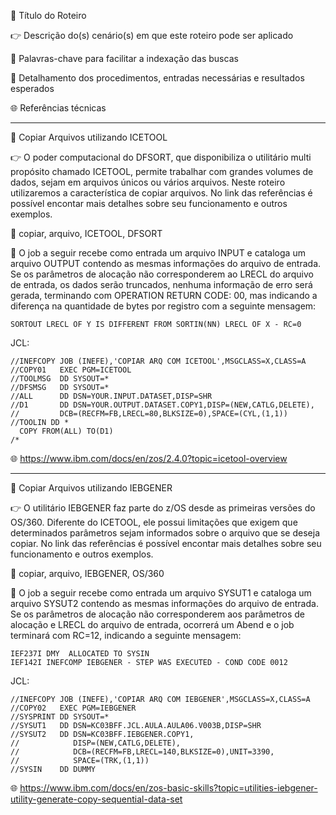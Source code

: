 :pushpin: Título do Roteiro

:point_right: Descrição do(s) cenário(s) em que este roteiro pode ser aplicado

:compass: Palavras-chave para facilitar a indexação das buscas

:book: Detalhamento dos procedimentos, entradas necessárias e resultados esperados

:globe_with_meridians: Referências técnicas

--------------

:pushpin: Copiar Arquivos utilizando ICETOOL

:point_right: O poder computacional do DFSORT, que disponibiliza o utilitário multi propósito chamado ICETOOL, permite trabalhar com grandes volumes de dados, sejam em arquivos únicos ou vários arquivos. Neste roteiro utilizaremos a característica de copiar arquivos. No link das referências é possível encontar mais detalhes sobre seu funcionamento e outros exemplos.

:compass: copiar, arquivo, ICETOOL, DFSORT

:book: O job a seguir recebe como entrada um arquivo INPUT e cataloga um arquivo OUTPUT contendo as mesmas informações do arquivo de entrada. Se os parâmetros de alocação não corresponderem ao LRECL do arquivo de entrada, os dados serão truncados, nenhuma informação de erro será gerada, terminando com OPERATION RETURN CODE:  00, mas indicando a diferença na quantidade de bytes por registro com a seguinte mensagem:

```
SORTOUT LRECL OF Y IS DIFFERENT FROM SORTIN(NN) LRECL OF X - RC=0
```
JCL:
```jcl
//INEFCOPY JOB (INEFE),'COPIAR ARQ COM ICETOOL',MSGCLASS=X,CLASS=A
//COPY01   EXEC PGM=ICETOOL
//TOOLMSG  DD SYSOUT=*
//DFSMSG   DD SYSOUT=*
//ALL      DD DSN=YOUR.INPUT.DATASET,DISP=SHR
//D1       DD DSN=YOUR.OUTPUT.DATASET.COPY1,DISP=(NEW,CATLG,DELETE),
//         DCB=(RECFM=FB,LRECL=80,BLKSIZE=0),SPACE=(CYL,(1,1))
//TOOLIN DD *
  COPY FROM(ALL) TO(D1)
/*
```

:globe_with_meridians: https://www.ibm.com/docs/en/zos/2.4.0?topic=icetool-overview

-----------------------

:pushpin: Copiar Arquivos utilizando IEBGENER

:point_right: O utilitário IEBGENER faz parte do z/OS desde as primeiras versões do OS/360. Diferente do ICETOOL, ele possui limitações que exigem que determinados parâmetros sejam informados sobre o arquivo que se deseja copiar. No link das referências é possível encontar mais detalhes sobre seu funcionamento e outros exemplos.

:compass: copiar, arquivo, IEBGENER, OS/360

:book: O job a seguir recebe como entrada um arquivo SYSUT1 e cataloga um arquivo SYSUT2 contendo as mesmas informações do arquivo de entrada. Se os parâmetros de alocação não corresponderem aos parâmetros de alocação e LRECL do arquivo de entrada, ocorrerá um Abend e o job terminará com RC=12, indicando a seguinte mensagem:
```
IEF237I DMY  ALLOCATED TO SYSIN
IEF142I INEFCOMP IEBGENER - STEP WAS EXECUTED - COND CODE 0012
```
JCL:
```jcl
//INEFCOPY JOB (INEFE),'COPIAR ARQ COM IEBGENER',MSGCLASS=X,CLASS=A
//COPY02   EXEC PGM=IEBGENER                               
//SYSPRINT DD SYSOUT=*                                     
//SYSUT1   DD DSN=KC03BFF.JCL.AULA.AULA06.V003B,DISP=SHR   
//SYSUT2   DD DSN=KC03BFF.IEBGENER.COPY1,                  
//            DISP=(NEW,CATLG,DELETE),                     
//            DCB=(RECFM=FB,LRECL=140,BLKSIZE=0),UNIT=3390,
//            SPACE=(TRK,(1,1))                            
//SYSIN    DD DUMMY                                        
```

:globe_with_meridians: https://www.ibm.com/docs/en/zos-basic-skills?topic=utilities-iebgener-utility-generate-copy-sequential-data-set
